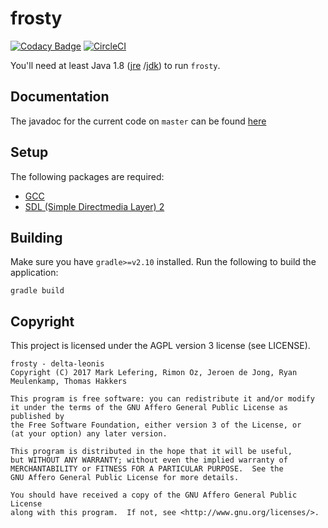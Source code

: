 # frosty
[![Codacy Badge](https://api.codacy.com/project/badge/Grade/a141c62a0d074580a10974a5ece29348)](https://www.codacy.com/app/delta-leonis/frosty?utm_source=github.com&amp;utm_medium=referral&amp;utm_content=delta-leonis/yagl4j&amp;utm_campaign=Badge_Grade)
[![CircleCI](https://circleci.com/gh/delta-leonis/algieba.svg?style=svg)](https://circleci.com/gh/delta-leonis/algieba)

You'll need at least Java 1.8 ([jre](https://www.java.com/download/)
/[jdk](http://www.oracle.com/technetwork/java/javase/downloads/index-jsp-138363.html))
to run `frosty`.

## Documentation

The javadoc for the current code on `master` can be found [here](https://delta-leonis.github.io/frosty/)

## Setup

The following packages are required:
- [GCC](https://gcc.gnu.org/install/binaries.html)
- [SDL (Simple Directmedia Layer) 2](https://www.libsdl.org/download-2.0.php)

## Building

Make sure you have `gradle>=v2.10` installed. Run the following to build the application:

```
gradle build
```

## Copyright

This project is licensed under the AGPL version 3 license (see LICENSE).

```
frosty - delta-leonis
Copyright (C) 2017 Mark Lefering, Rimon Oz, Jeroen de Jong, Ryan Meulenkamp, Thomas Hakkers

This program is free software: you can redistribute it and/or modify
it under the terms of the GNU Affero General Public License as published by
the Free Software Foundation, either version 3 of the License, or
(at your option) any later version.

This program is distributed in the hope that it will be useful,
but WITHOUT ANY WARRANTY; without even the implied warranty of
MERCHANTABILITY or FITNESS FOR A PARTICULAR PURPOSE.  See the
GNU Affero General Public License for more details.

You should have received a copy of the GNU Affero General Public License
along with this program.  If not, see <http://www.gnu.org/licenses/>.
```
